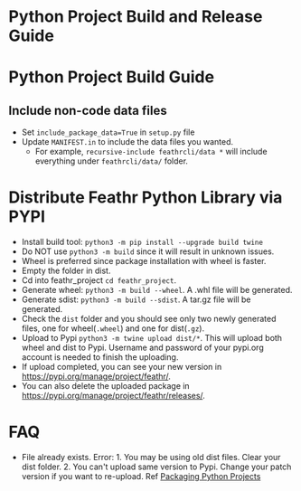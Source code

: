 Python Project Build and Release Guide
=============================

# Python Project Build Guide
## Include non-code data files
* Set `include_package_data=True` in `setup.py` file
* Update `MANIFEST.in` to include the data files you wanted.
  * For example, `recursive-include feathrcli/data *` will include everything under `feathrcli/data/` folder.

# Distribute Feathr Python Library via PYPI
* Install build tool: `python3 -m pip install --upgrade build twine`
* Do NOT use `python3 -m build` since it will result in unknown issues.
* Wheel is preferred since package installation with wheel is faster.
* Empty the folder in dist.
* Cd into feathr_project `cd feathr_project`.
* Generate wheel: `python3 -m build --wheel`. A .whl file will be generated.
* Generate sdist: `python3 -m build --sdist`. A tar.gz file will be generated.
* Check the `dist` folder and you should see only two newly generated files, one for wheel(`.wheel`) and one for dist(`.gz`).
* Upload to Pypi `python3 -m twine upload dist/*`. This will upload both wheel and dist to Pypi. Username and password 
  of your pypi.org account is needed to finish the uploading.
* If upload completed, you can see your new version in https://pypi.org/manage/project/feathr/.
* You can also delete the uploaded package in https://pypi.org/manage/project/feathr/releases/.


# FAQ
* File already exists. Error: 1. You may be using old dist files. Clear your dist folder. 2. You can't upload same version to Pypi. Change your patch version if you want to re-upload.
Ref [Packaging Python Projects](https://packaging.python.org/en/latest/tutorials/packaging-projects/)
